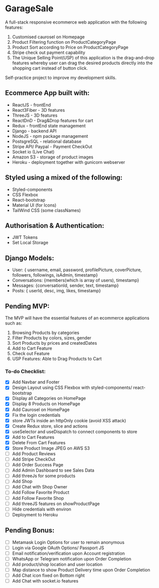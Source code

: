 # GarageSale

A full-stack responsive ecommerce web application with the following features:

1. Customised caurosel on Homepage
2. Product Filtering function on ProductCategoryPage
3. Product Sort according to Price on ProductCategoryPage
4. Stripe check out payment capability
5. The Unique Selling Point(USP) of this application is the drag-and-drop features whereby user can drag the desired products directly into the shopping cart instead of button click.

Self-practice project to improve my development skills.

## Ecommerce App built with:

- ReactJS - frontEnd
- React3Fiber - 3D features
- ThreeJS - 3D features
- ReactDnD - Drag&Drop features for cart
- Redux - frontEnd state management
- Django - backend API
- NodeJS - npm package management
- PostsgreSQL - relational database
- Stripe API/ Paypal - Payment CheckOut
- Socket io (Live Chat)
- Amazon S3 - storage of product images
- Heroku - deployment together with gunicorn webserver

## Styled using a mixed of the following:

- Styled-components
- CSS Flexbox
- React-bootstrap
- Material UI (for Icons)
- TailWind CSS (some classNames)

## Authorisation & Authentication:

- JWT Tokens
- Set Local Storage

## Django Models:

- User: { username, email, password, profilePicture, coverPicture, followers, followings, isAdmin, timestamp}
- Conversations: {members(which is array of users), timestamp}
- Messages: {conversationId, sender, text, timestamp}
- Posts: { userId, desc, img, likes, timestamp}

## Pending MVP:

The MVP will have the essential features of an ecommerce applications such as:

1. Browsing Products by categories
2. Filter Products by colors, sizes, gender
3. Sort Products by prices and createdDates
4. Add to Cart Feature
5. Check out Feature
6. USP Features: Able to Drag Products to Cart

### To-do Checklist:

- [x] Add Navbar and Footer
- [x] Design Layout using CSS Flexbox with styled-components/ react-bootstrap
- [x] Display all Categories on HomePage
- [x] Display 8 Products on HomePage
- [x] Add Caurosel on HomePage
- [x] Fix the login credentials
- [x] store JWTs inside an httpOnly cookie (avoid XSS attack)
- [x] Create Redux store, slice and actions
- [x] useSelector and useDispatch to connect components to store
- [x] Add to Cart Features
- [x] Delete From Cart Features
- [x] Store Product Image JPEG on AWS S3
- [ ] Add Product Reviews
- [ ] Add Stripe CheckOut
- [ ] Add Order Success Page
- [ ] Add Admin Dashboard to see Sales Data
- [ ] Add threeJs for some products
- [ ] Add Shop
- [ ] Add Chat with Shop Owner
- [ ] Add Follow Favorite Product
- [ ] Add Follow Favorite Shop
- [ ] Add threeJS features on showProductPage
- [ ] Hide credentials with environ
- [ ] Deployment to Heroku

## Pending Bonus:

- [ ] Metamask Login Options for user to remain anonymous
- [ ] Login via Google OAuth Options/ Passport JS
- [ ] Email notification/verification upon Account registration
- [ ] WhatsApp or Telegram notification upon Order Completion
- [ ] Add product/shop location and user location
- [ ] Map distance to show Product Delivery time upon Order Completion
- [ ] Add Chat icon fixed on Bottom right
- [ ] Add Chat with socket.io features
